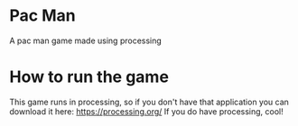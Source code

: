 # Pac Man
A pac man game made using processing

# How to run the game
This game runs in processing, so if you don't have that application you can download it here: https://processing.org/
If you do have processing, cool!

